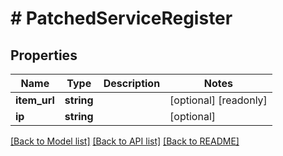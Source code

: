 # # PatchedServiceRegister

## Properties

Name | Type | Description | Notes
------------ | ------------- | ------------- | -------------
**item_url** | **string** |  | [optional] [readonly]
**ip** | **string** |  | [optional]

[[Back to Model list]](../../README.md#models) [[Back to API list]](../../README.md#endpoints) [[Back to README]](../../README.md)
